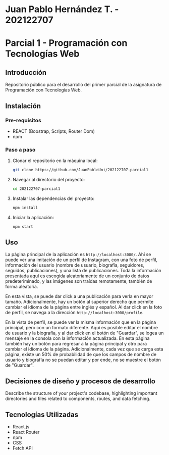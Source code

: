 # Juan Pablo Hernández T. - 202122707

# Parcial 1 - Programación con Tecnologías Web

## Introducción

Repositorio público para el desarrollo del primer parcial de la asignatura de Programación con Tecnologías Web.

## Instalación

### Pre-requisitos
- REACT (Boostrap, Scripts, Router Dom)
- npm

### Paso a paso
1. Clonar el repositorio en la máquina local:
   ```bash
   git clone https://github.com/JuanPabloUni/202122707-parcial1
   ```
2. Navegar al directorio del proyecto:
   ```bash
   cd 202122707-parcial1
   ```
3. Instalar las dependencias del proyecto:
   ```bash
   npm install
   ```

4. Iniciar la aplicación:
   ```bash
   npm start
   ```

## Uso

La página principal de la aplicación es `http://localhost:3000/`. Ahí se puede ver una imitación de un perfil de Instagram, con una foto de perfil, información del usuario (nombre de usuario, biografía, seguidores, seguidos, publicaciones), y una lista de publicaciones. Toda la información presentada aquí es escogida aleatoriamente de un conjunto de datos predeteriminado, y las imágenes son traídas remotamente, también de forma aleatoria.

En esta vista, se puede dar click a una publicación para verla en mayor tamaño. Adicionalmente, hay un botón al superior derecho que permite cambiar el idioma de la página entre inglés y español. Al dar click en la foto de perfil, se navega a la dirección `http://localhost:3000/profile`.

En la vista de perfil, se puede ver la misma información que en la página principal, pero con un formato diferente. Aquí es posible editar el nombre de usuario y la biografía, y al dar click en el botón de "Guardar", se logea un mensaje en la consola con la información actualizada. En esta página también hay un botón para regresar a la página principal y otro para cambiar el idioma de la página. Adicionalmente, cada vez que se carga esta página, existe un 50% de probabilidad de que los campos de nombre de usuario y biografía no se puedan editar y por ende, no se muestre el botón de "Guardar".

## Decisiones de diseño y procesos de desarrollo

Describe the structure of your project's codebase, highlighting important directories and files related to components, routes, and data fetching.

## Tecnologías Utilizadas

- React.js
- React Router
- npm
- CSS
- Fetch API